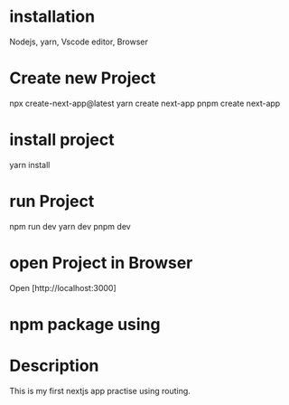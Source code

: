 # installation 
Nodejs, yarn, Vscode editor, Browser
# Create new Project
npx create-next-app@latest
yarn create next-app
pnpm create next-app
# install project
yarn install
# run Project
npm run dev
yarn dev
pnpm dev
# open Project in Browser
Open [http://localhost:3000]
# npm package using

# Description
This is my first nextjs app practise using routing.
